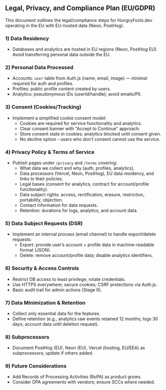 ## Legal, Privacy, and Compliance Plan (EU/GDPR)

This document outlines the legal/compliance steps for HungryFools.dev operating in the EU with EU-hosted data (Neon, PostHog).

### 1) Data Residency

- Databases and analytics are hosted in EU regions (Neon, PostHog EU). Avoid transferring personal data outside the EU.

### 2) Personal Data Processed

- Accounts: `user` table from Auth.js (name, email, image) — minimal required for auth and profiles.
- Profiles: public profile content created by users.
- Analytics: pseudonymous IDs (userId/handle); avoid emails/PII.

### 3) Consent (Cookies/Tracking)

- Implement a simplified cookie consent model:
  - Cookies are required for service functionality and analytics.
  - Clear consent banner with "Accept to Continue" approach.
  - Store consent state in cookies; analytics blocked until consent given.
  - No decline option - users who don't consent cannot use the service.

### 4) Privacy Policy & Terms of Service

- Publish pages under `/privacy` and `/terms` covering:
  - What data we collect and why (auth, profiles, analytics).
  - Data processors (Vercel, Neon, PostHog), EU data residency, and links to their policies.
  - Legal bases (consent for analytics, contract for account/profile functionality).
  - Data subject rights: access, rectification, erasure, restriction, portability, objection.
  - Contact information for data requests.
  - Retention: durations for logs, analytics, and account data.

### 5) Data Subject Requests (DSR)

- Implement an internal process (email channel) to handle export/delete requests:
  - Export: provide user’s account + profile data in machine-readable format (JSON).
  - Delete: remove account/profile data; disable analytics identifiers.

### 6) Security & Access Controls

- Restrict DB access to least privilege; rotate credentials.
- Use HTTPS everywhere; secure cookies; CSRF protections via Auth.js.
- Basic audit trail for admin actions (Stage 6).

### 7) Data Minimization & Retention

- Collect only essential data for the features.
- Define retention (e.g., analytics raw events retained 12 months; logs 30 days; account data until deletion request).

### 8) Subprocessors

- Document PostHog (EU), Neon (EU), Vercel (hosting, EU/EEA) as subprocessors; update if others added.

### 9) Future Considerations

- Add Records of Processing Activities (RoPA) as product grows.
- Consider DPA agreements with vendors; ensure SCCs where needed.

